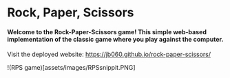# Rock, Paper, Scissors
#### Welcome to the Rock-Paper-Scissors game! This simple web-based implementation of the classic game where you play against the computer.
Visit the deployed website: https://jb060.github.io/rock-paper-scissors/

!(RPS game)[assets/images/RPSsnippit.PNG]
